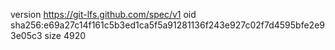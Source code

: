 version https://git-lfs.github.com/spec/v1
oid sha256:e69a27c14f161c5b3ed1ca5f5a91281136f243e927c02f7d4595bfe2e93e05c3
size 4920
